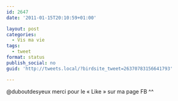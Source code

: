 ```yaml
---
id: 2647
date: '2011-01-15T20:10:59+01:00'

layout: post
categories:
  - Vis ma vie
tags:
  - tweet
format: status
publish_social: no
guid: 'http://tweets.local/?birdsite_tweet=26370783156641793'

---
```


@duboutdesyeux merci pour le « Like » sur ma page FB ^^